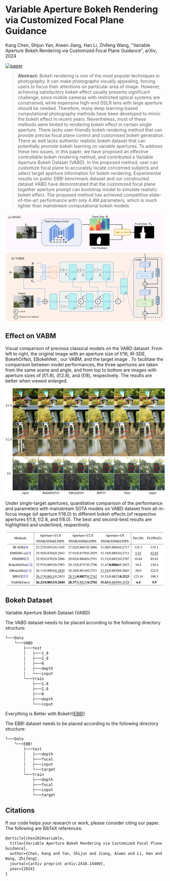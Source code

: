 # Variable Aperture Bokeh Rendering via Customized Focal Plane Guidance

Kang Chen, Shijun Yan, Aiwen Jiang, Han Li, Zhifeng Wang, "Variable Aperture Bokeh Rendering via Customized Focal Plane Guidance", arXiv, 2024 

[![paper](https://img.shields.io/badge/arXiv-Paper-<COLOR>.svg)](https://arxiv.org/abs/)

> **Abstract:** Bokeh rendering is one of the most popular techniques in photography. It can make photographs visually appealing, forcing users to focus their attentions on particular area of image. However, achieving satisfactory bokeh effect usually presents significant challenge, since mobile cameras with restricted optical systems are constrained, while expensive high-end DSLR lens with large aperture should be needed.  Therefore, many deep learning-based computational photography methods have been developed to mimic the bokeh effect in recent years. Nevertheless, most of these methods were limited to rendering bokeh effect in certain single aperture. There lacks user-friendly bokeh rendering method that can provide precise focal plane control and customised bokeh generation. There as well lacks authentic realistic bokeh dataset that can potentially promote bokeh learning on variable apertures. To address these two issues, in this paper, we have proposed an effective controllable bokeh rendering method, and contributed a Variable Aperture Bokeh Dataset (VABD). In the proposed method, user can customize focal plane to accurately locate concerned subjects and select target aperture information for bokeh rendering. Experimental results on public EBB! benchmark dataset and our constructed dataset VABD have demonstrated that the customized focal plane together aperture prompt can bootstrap model to simulate realistic bokeh effect. The proposed method has achieved competitive state-of-the-art performance with only 4.4M parameters, which is much lighter than mainstream computational bokeh models.

<img src = "fig/model.png">

## Effect on VABM

Visual comparison of previous classical models on the VABD dataset. From left to right, the original image with an aperture size of f/16, IR-SDE, BokehOrNot, EBokehNet , our VABM, and the target image . To facilitate the comparison between model performances, the three apertures are taken from the same scene and angle, and from top to bottom are images with aperture sizes of (f/1.8), (f/2.8), and (f/8), respectively. The results are better when viewed enlarged.

<img src = "fig/Constract_in_VABM.png">

Under single-target apertures, quantitative comparison of the performance and parameters with mainstream SOTA models on VABD dataset from
all-in-focus image (of aperture f/16.0) to different bokeh effects (of respective apertures f/1.8, f/2.8, and f/8.0). The best and second-best results are highlighted and
underlined, respectively.

<img src = "fig/score.png">

## Bokeh Dataset
Variable Aperture Bokeh Dataset (VABD)

The VABD dataset needs to be placed according to the following directory structure:

```
└───Data
    └───VABD
        ├───test
        │   ├───1_8
        │   ├───2_8
        │   ├───8
        │   ├───depth
        │   └───input
        └───train
            ├───1.8
            ├───2.8
            ├───8
            ├───depth
            └───input
```


Everything is Better with Bokeh!([EBB!](https://competitions.codalab.org/competitions/24716))

The EBB! dataset needs to be placed according to the following directory structure:

```
└───Data
    └───EBB!
        ├───test
        │   ├───depth
        │   ├───focal
        │   ├───input
        │   └───target
        └───train
            ├───depth
            ├───focal
            ├───input
            └───target
```


## Citations
If our code helps your research or work, please consider citing our paper.
The following are BibTeX references:

```
@article{chen2024variable,
  title={Variable Aperture Bokeh Rendering via Customized Focal Plane Guidance},
  author={Chen, Kang and Yan, Shijun and Jiang, Aiwen and Li, Han and Wang, Zhifeng},
  journal={arXiv preprint arXiv:2410.14400},
  year={2024}
}
```
